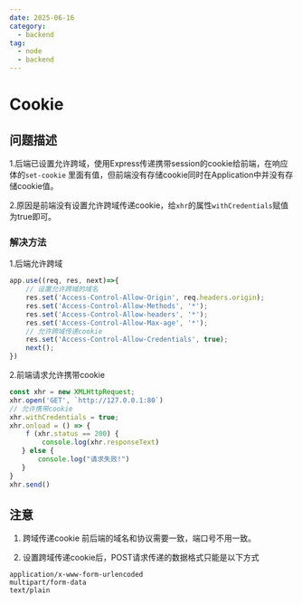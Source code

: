 ```yaml
---
date: 2025-06-16
category:
  - backend
tag:
  - node
  - backend
---
```


# Cookie

## 问题描述

1.后端已设置允许跨域，使用Express传递携带session的cookie给前端，在响应体的`set-cookie` 里面有值，但前端没有存储cookie同时在Application中并没有存储cookie值。

2.原因是前端没有设置允许跨域传递cookie，给`xhr`的属性`withCredentials`赋值为true即可。





### 解决方法





1.后端允许跨域

```js
app.use((req, res, next)=>{
    // 设置允许跨域的域名
    res.set('Access-Control-Allow-Origin', req.headers.origin);
	res.set('Access-Control-Allow-Methods', '*');
	res.set('Access-Control-Allow-headers', '*');
	res.set('Access-Control-Allow-Max-age', '*');
    // 允许跨域传递cookie
	res.set('Access-Control-Allow-Credentials', true);
    next();
})

```

2.前端请求允许携带cookie

```js
const xhr = new XMLHttpRequest;
xhr.open('GET', `http://127.0.0.1:80`)
// 允许携带cookie
xhr.withCredentials = true;
xhr.onload = () => {
	f (xhr.status == 200) {
        console.log(xhr.responseText)
   } else {
       console.log("请求失败!")
   }
}
xhr.send()
```

## 注意

1. 跨域传递cookie 前后端的域名和协议需要一致，端口号不用一致。

2. 设置跨域传递cookie后，POST请求传递的数据格式只能是以下方式

```
application/x-www-form-urlencoded
multipart/form-data
text/plain
```

